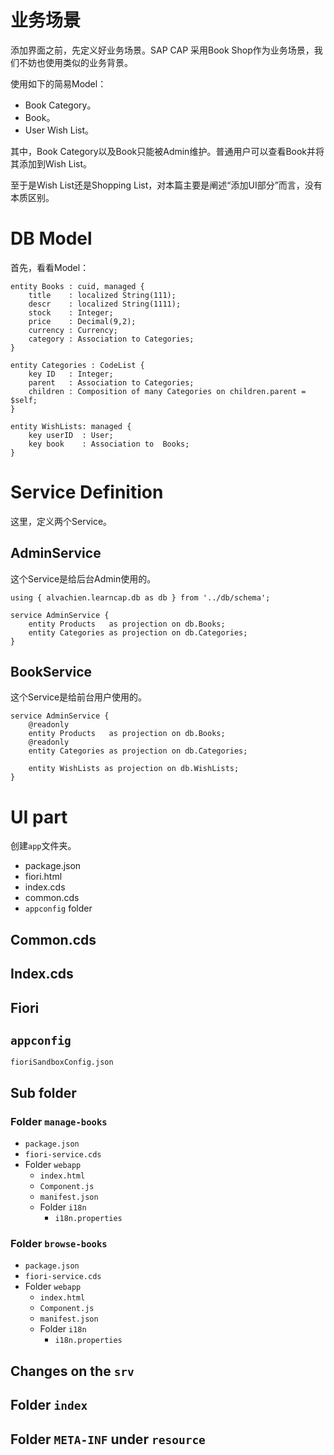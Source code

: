 # 业务场景

添加界面之前，先定义好业务场景。SAP CAP 采用Book Shop作为业务场景，我们不妨也使用类似的业务背景。

使用如下的简易Model：
- Book Category。
- Book。
- User Wish List。

其中，Book Category以及Book只能被Admin维护。普通用户可以查看Book并将其添加到Wish List。


至于是Wish List还是Shopping List，对本篇主要是阐述“添加UI部分”而言，没有本质区别。

# DB Model

首先，看看Model：

```cds
entity Books : cuid, managed {
    title    : localized String(111);
    descr    : localized String(1111);
    stock    : Integer;
    price    : Decimal(9,2);
    currency : Currency;
    category : Association to Categories;
}

entity Categories : CodeList {
    key ID   : Integer;
    parent   : Association to Categories;
    children : Composition of many Categories on children.parent = $self;
}

entity WishLists: managed {
    key userID  : User;
    key book    : Association to  Books;
}
```

# Service Definition

这里，定义两个Service。

## AdminService

这个Service是给后台Admin使用的。

```cds
using { alvachien.learncap.db as db } from '../db/schema';

service AdminService {
    entity Products   as projection on db.Books;
    entity Categories as projection on db.Categories;
}
```

## BookService

这个Service是给前台用户使用的。

```cds
service AdminService {
    @readonly
    entity Products   as projection on db.Books;
    @readonly
    entity Categories as projection on db.Categories;

    entity WishLists as projection on db.WishLists;
}
```

# UI part

创建`app`文件夹。

- package.json
- fiori.html
- index.cds
- common.cds
- `appconfig` folder


## Common.cds

## Index.cds

## Fiori

## `appconfig` 

`fioriSandboxConfig.json`


## Sub folder

### Folder `manage-books`

- `package.json`
- `fiori-service.cds`
- Folder `webapp`
    - `index.html`
    - `Component.js`
    - `manifest.json`
    - Folder `i18n`
        - `i18n.properties`

### Folder `browse-books`

- `package.json`
- `fiori-service.cds`
- Folder `webapp`
    - `index.html`
    - `Component.js`
    - `manifest.json`
    - Folder `i18n`
        - `i18n.properties`

## Changes on the `srv`

## Folder `index`

## Folder `META-INF` under `resource`


